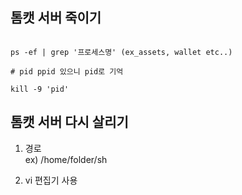 
## 톰캣 서버 죽이기


```LINUX

ps -ef | grep '프로세스명' (ex_assets, wallet etc..)

# pid ppid 있으니 pid로 기억

kill -9 'pid'

```


## 톰캣 서버 다시 살리기

1. 경로 <br> 
ex) /home/folder/sh <br>

2. vi 편집기 사용
